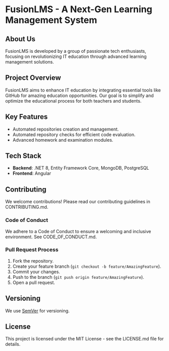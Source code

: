 # FusionLMS - A Next-Gen Learning Management System

## About Us

FusionLMS is developed by a group of passionate tech enthusiasts, focusing on revolutionizing IT education through
advanced learning management solutions.

## Project Overview

FusionLMS aims to enhance IT education by integrating essential tools like GitHub for amazing education opportunities.
Our goal is to simplify and optimize the educational process for both teachers and students.

## Key Features

- Automated repositories creation and management.
- Automated repository checks for efficient code evaluation.
- Advanced homework and examination modules.

## Tech Stack

- **Backend**: .NET 8, Entity Framework Core, MongoDB, PostgreSQL
- **Frontend**: Angular

## Contributing

We welcome contributions! Please read our contributing guidelines in CONTRIBUTING.md.

### Code of Conduct

We adhere to a Code of Conduct to ensure a welcoming and inclusive environment. See CODE_OF_CONDUCT.md.

### Pull Request Process

1. Fork the repository.
2. Create your feature branch (`git checkout -b feature/AmazingFeature`).
3. Commit your changes.
4. Push to the branch (`git push origin feature/AmazingFeature`).
5. Open a pull request.

## Versioning

We use [SemVer](http://semver.org/) for versioning.

## License

This project is licensed under the MIT License - see the LICENSE.md file for details.
